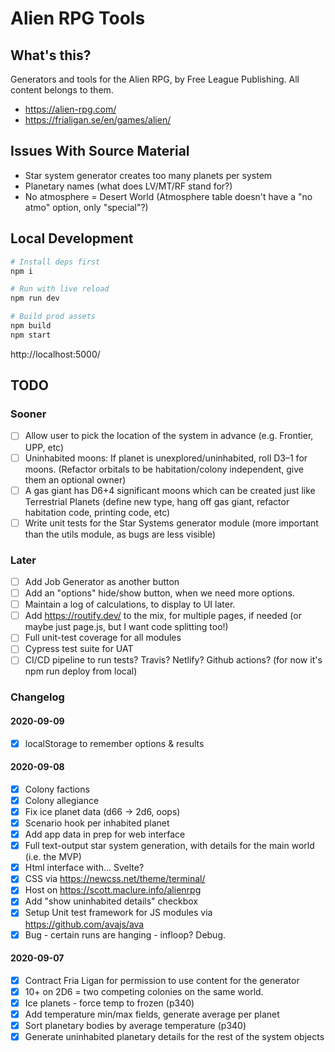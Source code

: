 # Alien RPG Tools

## What's this?

Generators and tools for the Alien RPG, by Free League Publishing. All content belongs to them.

* https://alien-rpg.com/
* https://frialigan.se/en/games/alien/

## Issues With Source Material

* Star system generator creates too many planets per system
* Planetary names (what does LV/MT/RF stand for?)
* No atmosphere = Desert World (Atmosphere table doesn't have a "no atmo" option, only "special"?)

## Local Development

```bash
# Install deps first
npm i

# Run with live reload
npm run dev

# Build prod assets
npm build
npm start
```

http://localhost:5000/

## TODO

### Sooner

* [ ] Allow user to pick the location of the system in advance (e.g. Frontier, UPP, etc)
* [ ] Uninhabited moons: If planet is unexplored/uninhabited, roll D3–1 for moons. (Refactor orbitals to be habitation/colony independent, give them an optional owner)
* [ ] A gas giant has D6+4 significant moons which can be created just like Terrestrial Planets (define new type, hang off gas giant, refactor habitation code, printing code, etc)
* [ ] Write unit tests for the Star Systems generator module (more important than the utils module, as bugs are less visible)

### Later

* [ ] Add Job Generator as another button
* [ ] Add an "options" hide/show button, when we need more options.
* [ ] Maintain a log of calculations, to display to UI later.
* [ ] Add https://routify.dev/ to the mix, for multiple pages, if needed (or maybe just page.js, but I want code splitting too!)
* [ ] Full unit-test coverage for all modules
* [ ] Cypress test suite for UAT
* [ ] CI/CD pipeline to run tests? Travis? Netlify? Github actions? (for now it's npm run deploy from local)

### Changelog

#### 2020-09-09

* [x] localStorage to remember options & results

#### 2020-09-08

* [x] Colony factions
* [x] Colony allegiance
* [x] Fix ice planet data (d66 -> 2d6, oops)
* [x] Scenario hook per inhabited planet
* [x] Add app data in prep for web interface
* [x] Full text-output star system generation, with details for the main world (i.e. the MVP)
* [x] Html interface with... Svelte?
* [x] CSS via https://newcss.net/theme/terminal/
* [x] Host on https://scott.maclure.info/alienrpg
* [x] Add "show uninhabited details" checkbox
* [x] Setup Unit test framework for JS modules via https://github.com/avajs/ava
* [x] Bug - certain runs are hanging - infloop? Debug.

#### 2020-09-07

* [x] Contract Fria Ligan for permission to use content for the generator
* [x] 10+ on 2D6 = two competing colonies on the same world.
* [x] Ice planets - force temp to frozen (p340)
* [x] Add temperature min/max fields, generate average per planet
* [x] Sort planetary bodies by average temperature (p340)
* [x] Generate uninhabited planetary details for the rest of the system objects
